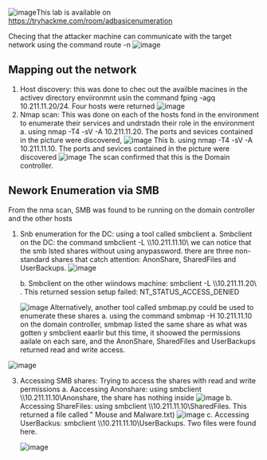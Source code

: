 ![image](https://github.com/user-attachments/assets/32e3e37b-e3ef-4a1c-bea4-36a244bba89b)This lab is available on https://tryhackme.com/room/adbasicenumeration


Checing  that the attacker machine can communicate with the target network using the command route -n
![image](https://github.com/user-attachments/assets/79c6293a-a682-490c-a912-5438061f109b)


## Mapping out the network 
1. Host discovery: this was done to chec out the availble macines in the activev directory enviironmnt usin the command fping  -agq 10.211.11.20/24. Four hosts were returned 
   ![image](https://github.com/user-attachments/assets/79e25dd6-aa59-4c82-9d1c-f7d452803583)
2. Nmap scan: This was done on each of the hosts fond in the environment to enumerate their services and undrstadn their role in the environment
     a. using nmap -T4 -sV -A 10.211.11.20. The  ports and sevices contained in the picture were discovered, 
   ![image](https://github.com/user-attachments/assets/949a1fe9-f8d6-4b9d-b8a4-722ccf4150b3)
   This
   b. using nmap -T4 -sV -A 10.211.11.10. The  ports and sevices contained in the picture were discovered
   ![image](https://github.com/user-attachments/assets/d3ac2eed-29f8-43d8-ba49-2d1734671a64)
   The scan confirmed that this is the Domain controller.



## Nework Enumeration via SMB

From the nma scan, SMB was found to be running on the domain controller and the other hosts
1. Snb enumeration for the DC: using a tool called smbclient
      a. Smbclient on the DC: the command smbclient -L \\\\10.211.11.10\\ we can notice that the smb lsted shares without using anypassword.  there are three non-standard shares that catch  attention: AnonShare, SharedFiles and UserBackups.
   ![image](https://github.com/user-attachments/assets/a6d3a504-952d-46e0-80c5-0d7371cf6ac2)

   b. Smbclient on the other wiindows machine: smbclient -L \\\\10.211.11.20\\ . This returned session setup failed: NT_STATUS_ACCESS_DENIED

   ![image](https://github.com/user-attachments/assets/70573a30-bcbd-4f00-88ac-6ccd95477465)
Alternatively, another tool called smbmap.py could be used to enumerate these shares 
   a. using the command smbmap -H 10.211.11.10 on the domain controller, smbmap listed the same share as what was gotten y smbclient eaarlir but this time, it shoowed  the permissions aailale on each sare, and the AnonShare, SharedFiles and UserBackups returned read and write access.

![image](https://github.com/user-attachments/assets/6c736ed7-2355-421e-85d3-2729200b266e)


3. Accessing SMB shares: Trying to access the shares with read and write permissions 
   a. Aaccessing Anonshare: using smbclient \\\\10.211.11.10\\Anonshare, the share has nothing inside
   ![image](https://github.com/user-attachments/assets/49b92d8a-528d-4e45-84a0-7dc3622a4a3b)
   b. Accessing ShareFiles: using smbclient \\\\10.211.11.10\\SharedFiles. This returned a file called " Mouse and Malware.txt)
   ![image](https://github.com/user-attachments/assets/b24766c4-a109-4d2c-94e1-fcf002180056)
   c. Accessing UserBackus: smbclient \\\\10.211.11.10\\UserBackups.  Two files were found here.

   ![image](https://github.com/user-attachments/assets/092f6c0c-8974-4fee-8e85-ba1f73566b2b)



